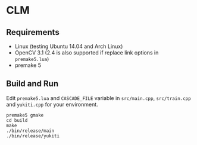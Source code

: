 # CLM #

## Requirements ##
* Linux (testing Ubuntu 14.04 and Arch Linux)
* OpenCV 3.1 (2.4 is also supported if replace link options in `premake5.lua`)
* premake 5

## Build and Run ##
Edit `premake5.lua` and `CASCADE_FILE` variable in `src/main.cpp`, `src/train.cpp` and `yukiti.cpp` for your environment.

```
premake5 gmake
cd build
make
./bin/release/main
./bin/release/yukiti
```
